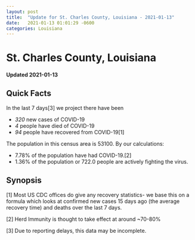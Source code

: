 ```yaml
---
layout: post
title:  "Update for St. Charles County, Louisiana - 2021-01-13"
date:   2021-01-13 01:01:29 -0600
categories: Louisiana
---
```


# St. Charles County, Louisiana
#### Updated 2021-01-13

## Quick Facts

In the last 7 days[3] we project there have been
- *320* new cases of COVID-19
- *4* people have died of COVID-19
- *94* people have recovered from COVID-19[1]

The population in this census area is 53100. By our calculations:
- 7.78% of the population have had COVID-19.[2]
- 1.36% of the population or 722.0 people are actively fighting the virus.

## Synopsis




[1] Most US CDC offices do give any recovery statistics- we base this on a formula which looks at confirmed new cases
15 days ago (the average recovery time) and deaths over the last 7 days.

[2] Herd Immunity is thought to take effect at around ~70-80%

[3] Due to reporting delays, this data may be incomplete.
 
    